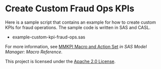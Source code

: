 # Create Custom Fraud Ops KPIs

Here is a sample script that contains an example for how to create custom KPIs for fraud operations. The sample code is written in SAS and CASL.

* example-custom-kpi-fraud-ops.sas 

For more information, see [MMKPI Macro and Action Set](https://documentation.sas.com/?cdcId=mdlmgrcdc&cdcVersion=default&docsetId=mdlmgrmacro&docsetTarget=n0qm1nce8n36y7n1cc4htdv6vzp6.htm) _in SAS Model Manager: Macro Reference_.

This project is licensed under the [Apache 2.0 License](../../../LICENSE).
